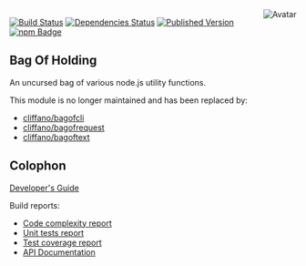 <img align="right" src="https://raw.github.com/cliffano/bagofholding/master/avatar.jpg" alt="Avatar"/>

[![Build Status](https://img.shields.io/travis/cliffano/bagofholding.svg)](http://travis-ci.org/cliffano/bagofholding)
[![Dependencies Status](https://img.shields.io/david/cliffano/bagofholding.svg)](http://david-dm.org/cliffano/bagofholding)
[![Published Version](https://img.shields.io/npm/v/bagofholding.svg)](http://www.npmjs.com/package/bagofholding)
<br/>
[![npm Badge](https://nodei.co/npm/bagofholding.png)](http://npmjs.org/package/bagofholding)

Bag Of Holding
--------------

An uncursed bag of various node.js utility functions.

This module is no longer maintained and has been replaced by:

* [cliffano/bagofcli](http://github.com/cliffano/bagofcli)
* [cliffano/bagofrequest](http://github.com/cliffano/bagofrequest)
* [cliffano/bagoftext](http://github.com/cliffano/bagoftext)

Colophon
--------

[Developer's Guide](http://cliffano.github.io/developers_guide.html#nodejs)

Build reports:

* [Code complexity report](http://cliffano.github.io/bagofholding/complexity/plato/index.html)
* [Unit tests report](http://cliffano.github.io/bagofholding/test/buster.out)
* [Test coverage report](http://cliffano.github.io/bagofholding/coverage/buster-istanbul/lcov-report/lib/index.html)
* [API Documentation](http://cliffano.github.io/bagofholding/doc/dox-foundation/index.html)

